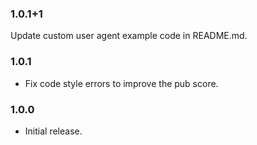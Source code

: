 ### 1.0.1+1
Update custom user agent example code in README.md.

### 1.0.1
* Fix code style errors to improve the pub score.

### 1.0.0
* Initial release.
